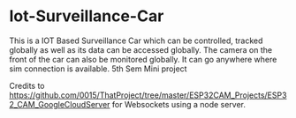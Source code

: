 # Iot-Surveillance-Car
This is a IOT Based Surveillance Car which can be controlled, tracked globally as well as its data can be accessed globally. The camera on the front of the car can also be monitored globally. It can go anywhere where sim connection is available. 5th Sem Mini project

Credits to https://github.com/0015/ThatProject/tree/master/ESP32CAM_Projects/ESP32_CAM_GoogleCloudServer for Websockets using a node server.
